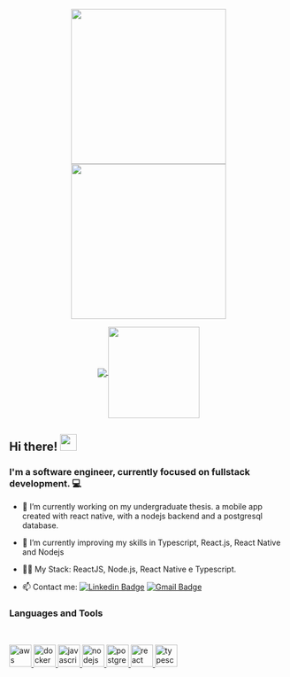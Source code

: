 <p align="center">
  <a href="#">
    <img align="center" width="280" src="https://i.imgur.com/wCySzd1.png" />
  </a>
  <a href="#">
    <img align="center" width="280" src="https://i.imgur.com/ssCtz5L.png.gif" />
  </a>
</p>

<p align="center">
  <a href="https://github.com/anuraghazra/github-readme-stats">
    <img
      align="center"
      src="https://github-readme-stats.vercel.app/api/top-langs/?username=stelianok&layout=compact"
    />
  </a>
  <a href="https://github.com/anuraghazra/github-readme-stats">
    <img
      align="center"
      height="165"
      src="https://github-readme-stats.vercel.app/api?username=stelianok&count_private=true&show_icons=true&custom_title=Github%20Status&hide=issues"
    />
  </a>
</p>

## Hi there! <img src="https://raw.githubusercontent.com/iampavangandhi/iampavangandhi/master/gifs/Hi.gif" width="30px">
### I'm a software engineer, currently focused on fullstack development. :computer:
- 🔭 I’m currently working on my undergraduate thesis. a mobile app created with react native, with a nodejs backend and a postgresql database.
- 🌱 I’m currently improving my skills in Typescript, React.js, React Native and Nodejs
- 👨‍💻 My Stack: ReactJS, Node.js, React Native e Typescript. </br>

- 📫 Contact me:  [![Linkedin Badge](https://img.shields.io/badge/-Kauã_Steliano-blue?style=flat-square&logo=Linkedin&logoColor=white&link=https://www.linkedin.com/in/kauã-steliano-107620181/)](https://www.linkedin.com/in/kauã-steliano-107620181/)
 [![Gmail Badge](https://img.shields.io/badge/-Gmail-c14438?style=flat-square&logo=Gmail&logoColor=white&link=mailto:stelianok@gmail.com)](mailto:stelianok@gmail.com/)

### Languages and Tools

<br/>
<p align="left">
  <a href="https://aws.amazon.com" target="_blank">
    <img
      src="https://devicons.github.io/devicon/devicon.git/icons/amazonwebservices/amazonwebservices-original-wordmark.svg"
      alt="aws"
      width="40"
      height="40"
    />
  </a>
  <a href="https://www.docker.com/" target="_blank">
    <img
      src="https://devicons.github.io/devicon/devicon.git/icons/docker/docker-original-wordmark.svg"
      alt="docker"
      width="40"
      height="40"
    />
  </a>
  <a
    href="https://developer.mozilla.org/en-US/docs/Web/JavaScript"
    target="_blank"
  >
    <img
      src="https://devicons.github.io/devicon/devicon.git/icons/javascript/javascript-original.svg"
      alt="javascript"
      width="40"
      height="40"
    />
  </a>

  <a href="https://nodejs.org" target="_blank">
    <img
      src="https://devicons.github.io/devicon/devicon.git/icons/nodejs/nodejs-original-wordmark.svg"
      alt="nodejs"
      width="40"
      height="40"
    />
  </a>
  <a href="https://www.postgresql.org" target="_blank">
    <img
      src="https://devicons.github.io/devicon/devicon.git/icons/postgresql/postgresql-original-wordmark.svg"
      alt="postgresql"
      width="40"
      height="40"
    />
  </a>
  <a href="https://reactjs.org/" target="_blank">
    <img
      src="https://devicons.github.io/devicon/devicon.git/icons/react/react-original-wordmark.svg"
      alt="react"
      width="40"
      height="40"
    />
  </a>
  <a href="https://www.typescriptlang.org/" target="_blank">
    <img
      src="https://devicons.github.io/devicon/devicon.git/icons/typescript/typescript-original.svg"
      alt="typescript"
      width="40"
      height="40"
    />
  </a>
</p>


